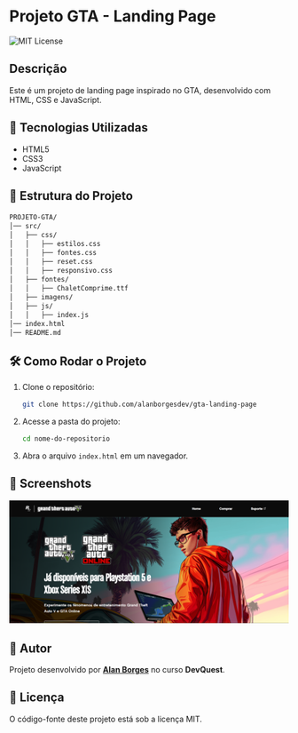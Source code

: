 # Projeto GTA - Landing Page

![MIT License](https://img.shields.io/badge/license-MIT-green)

## Descrição

Este é um projeto de landing page inspirado no GTA, desenvolvido com HTML, CSS e JavaScript.

## 📌 Tecnologias Utilizadas

- HTML5
- CSS3
- JavaScript

## 📂 Estrutura do Projeto

```
PROJETO-GTA/
│── src/
│   ├── css/
│   │   ├── estilos.css
│   │   ├── fontes.css
│   │   ├── reset.css
│   │   ├── responsivo.css
│   ├── fontes/
│   │   ├── ChaletComprime.ttf
│   ├── imagens/
│   ├── js/
│   │   ├── index.js
│── index.html
│── README.md
```

## 🛠 Como Rodar o Projeto

1. Clone o repositório:
   ```sh
   git clone https://github.com/alanborgesdev/gta-landing-page
   ```
2. Acesse a pasta do projeto:
   ```sh
   cd nome-do-repositorio
   ```
3. Abra o arquivo `index.html` em um navegador.

## 📸 Screenshots

![Preview do Projeto](./src/imagens/preview.png)

## 📌 Autor  

Projeto desenvolvido por **[Alan Borges](https://github.com/alanborgesdev)** no curso **DevQuest**. 

## 📝 Licença

O código-fonte deste projeto está sob a licença MIT.